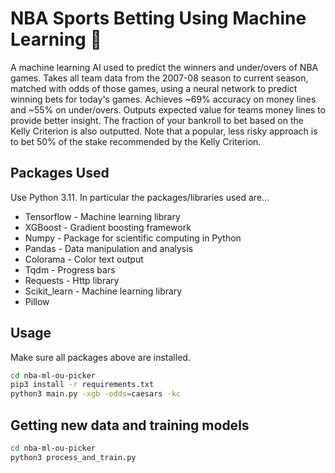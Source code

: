 # NBA Sports Betting Using Machine Learning 🏀

A machine learning AI used to predict the winners and under/overs of NBA games. Takes all team data from the 2007-08 season to current season, matched with odds of those games, using a neural network to predict winning bets for today's games. Achieves ~69% accuracy on money lines and ~55% on under/overs. Outputs expected value for teams money lines to provide better insight. The fraction of your bankroll to bet based on the Kelly Criterion is also outputted. Note that a popular, less risky approach is to bet 50% of the stake recommended by the Kelly Criterion.

## Packages Used

Use Python 3.11. In particular the packages/libraries used are...

- Tensorflow - Machine learning library
- XGBoost - Gradient boosting framework
- Numpy - Package for scientific computing in Python
- Pandas - Data manipulation and analysis
- Colorama - Color text output
- Tqdm - Progress bars
- Requests - Http library
- Scikit_learn - Machine learning library
- Pillow

## Usage

Make sure all packages above are installed.

```bash
cd nba-ml-ou-picker
pip3 install -r requirements.txt
python3 main.py -xgb -odds=caesars -kc
```

## Getting new data and training models

```bash
cd nba-ml-ou-picker
python3 process_and_train.py
```
